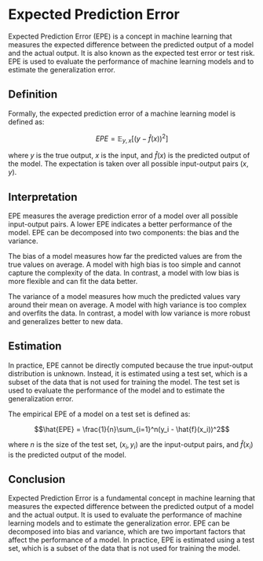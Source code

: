# Expected Prediction Error

Expected Prediction Error (EPE) is a concept in machine learning that measures the expected difference between the predicted output of a model and the actual output. It is also known as the expected test error or test risk. EPE is used to evaluate the performance of machine learning models and to estimate the generalization error.

## Definition

Formally, the expected prediction error of a machine learning model is defined as:

$$EPE = \mathbb{E}_{y,x}[(y - \hat{f}(x))^2]$$

where $y$ is the true output, $x$ is the input, and $\hat{f}(x)$ is the predicted output of the model. The expectation is taken over all possible input-output pairs $(x,y)$.

## Interpretation

EPE measures the average prediction error of a model over all possible input-output pairs. A lower EPE indicates a better performance of the model. EPE can be decomposed into two components: the bias and the variance.

The bias of a model measures how far the predicted values are from the true values on average. A model with high bias is too simple and cannot capture the complexity of the data. In contrast, a model with low bias is more flexible and can fit the data better.

The variance of a model measures how much the predicted values vary around their mean on average. A model with high variance is too complex and overfits the data. In contrast, a model with low variance is more robust and generalizes better to new data.

## Estimation

In practice, EPE cannot be directly computed because the true input-output distribution is unknown. Instead, it is estimated using a test set, which is a subset of the data that is not used for training the model. The test set is used to evaluate the performance of the model and to estimate the generalization error.

The empirical EPE of a model on a test set is defined as:

$$\hat{EPE} = \frac{1}{n}\sum_{i=1}^n(y_i - \hat{f}(x_i))^2$$

where $n$ is the size of the test set, $(x_i, y_i)$ are the input-output pairs, and $\hat{f}(x_i)$ is the predicted output of the model.

## Conclusion

Expected Prediction Error is a fundamental concept in machine learning that measures the expected difference between the predicted output of a model and the actual output. It is used to evaluate the performance of machine learning models and to estimate the generalization error. EPE can be decomposed into bias and variance, which are two important factors that affect the performance of a model. In practice, EPE is estimated using a test set, which is a subset of the data that is not used for training the model.
